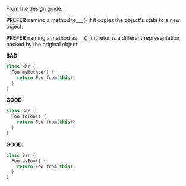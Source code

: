 
From the [design guide](https://dart.dev/guides/language/effective-dart/design):

**PREFER** naming a method to___() if it copies the object's state to a new object.

**PREFER** naming a method as___() if it returns a different representation backed by the original object.

**BAD:**
```dart
class Bar {
  Foo myMethod() {
    return Foo.from(this);
  }
}
```

**GOOD:**
```dart
class Bar {
  Foo toFoo() {
    return Foo.from(this);
  }
}
```

**GOOD:**
```dart
class Bar {
  Foo asFoo() {
    return Foo.from(this);
  }
}
```

